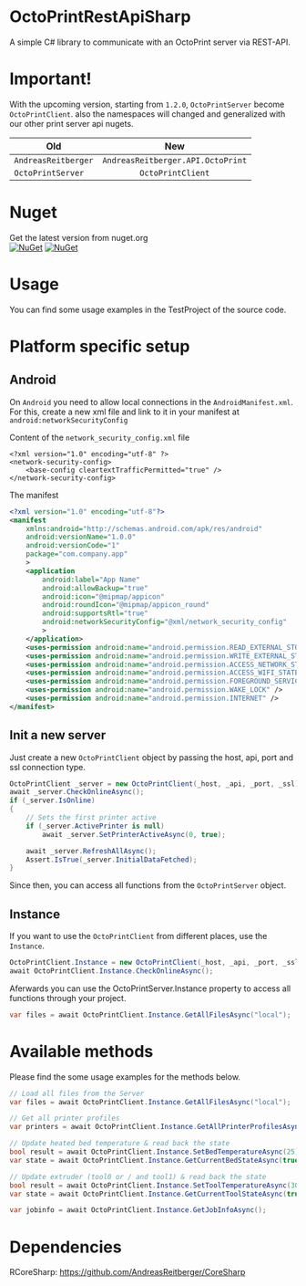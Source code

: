 # OctoPrintRestApiSharp
A simple C# library to communicate with an OctoPrint server via REST-API.

# Important!
With the upcoming version, starting from `1.2.0`, `OctoPrintServer` become `OctoPrintClient`. also the namespaces will changed and generalized with our other print server api nugets.

| Old                             | New                              |
| ------------------------------- |:--------------------------------:|
| `AndreasReitberger`             | `AndreasReitberger.API.OctoPrint`|
| `OctoPrintServer`               | `OctoPrintClient`                |


# Nuget
Get the latest version from nuget.org<br>
[![NuGet](https://img.shields.io/nuget/v/OctoPrintSharpApi.svg?style=flat-square&label=nuget)](https://www.nuget.org/packages/OctoPrintSharpApi/)
[![NuGet](https://img.shields.io/nuget/dt/OctoPrintSharpApi.svg)](https://www.nuget.org/packages/OctoPrintSharpApi)

# Usage
You can find some usage examples in the TestProject of the source code.

# Platform specific setup

## Android

On `Android` you need to allow local connections in the `AndroidManifest.xml`.
For this, create a new xml file and link to it in your manifest at `android:networkSecurityConfig`

Content of the `network_security_config.xml` file
```
<?xml version="1.0" encoding="utf-8" ?>
<network-security-config>
	<base-config cleartextTrafficPermitted="true" />
</network-security-config>

```

The manifest
```xml
<?xml version="1.0" encoding="utf-8"?>
<manifest
	xmlns:android="http://schemas.android.com/apk/res/android"
	android:versionName="1.0.0"
	android:versionCode="1"
	package="com.company.app"
	>
	<application
		android:label="App Name"
		android:allowBackup="true"
		android:icon="@mipmap/appicon" 
		android:roundIcon="@mipmap/appicon_round"
		android:supportsRtl="true"
		android:networkSecurityConfig="@xml/network_security_config"
		>
	</application>
	<uses-permission android:name="android.permission.READ_EXTERNAL_STORAGE" />
	<uses-permission android:name="android.permission.WRITE_EXTERNAL_STORAGE" />
	<uses-permission android:name="android.permission.ACCESS_NETWORK_STATE" />
	<uses-permission android:name="android.permission.ACCESS_WIFI_STATE" />
	<uses-permission android:name="android.permission.FOREGROUND_SERVICE" />
	<uses-permission android:name="android.permission.WAKE_LOCK" />
	<uses-permission android:name="android.permission.INTERNET" />
</manifest>
```

## Init a new server
Just create a new `OctoPrintClient` object by passing the host, api, port and ssl connection type.
```csharp
OctoPrintClient _server = new OctoPrintClient(_host, _api, _port, _ssl);
await _server.CheckOnlineAsync();
if (_server.IsOnline)
{
    // Sets the first printer active
    if (_server.ActivePrinter is null)
        await _server.SetPrinterActiveAsync(0, true);

    await _server.RefreshAllAsync();
    Assert.IsTrue(_server.InitialDataFetched);
}
```

Since then, you can access all functions from the `OctoPrintServer` object.

## Instance
If you want to use the `OctoPrintClient` from different places, use the `Instance`.
```csharp
OctoPrintClient.Instance = new OctoPrintClient(_host, _api, _port, _ssl);
await OctoPrintClient.Instance.CheckOnlineAsync();
```

Aferwards you can use the OctoPrintServer.Instance property to access all functions 
through your project.
```csharp
var files = await OctoPrintClient.Instance.GetAllFilesAsync("local");
```

# Available methods
Please find the some usage examples for the methods below.

```csharp
// Load all files from the Server
var files = await OctoPrintClient.Instance.GetAllFilesAsync("local");

// Get all printer profiles
var printers = await OctoPrintClient.Instance.GetAllPrinterProfilesAsync();

// Update heated bed temperature & read back the state
bool result = await OctoPrintClient.Instance.SetBedTemperatureAsync(25);
var state = await OctoPrintClient.Instance.GetCurrentBedStateAsync(true);

// Update extruder (tool0 or / and tool1) & read back the state
bool result = await OctoPrintClient.Instance.SetToolTemperatureAsync(30);
var state = await OctoPrintClient.Instance.GetCurrentToolStateAsync(true);

var jobinfo = await OctoPrintClient.Instance.GetJobInfoAsync();
```

# Dependencies
RCoreSharp: https://github.com/AndreasReitberger/CoreSharp
